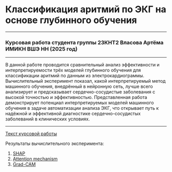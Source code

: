 # Классификация аритмий по ЭКГ на основе глубинного обучения #
---
### Курсовая работа студента группы 23КНТ2 Власова Артёма ИМИКН ВШЭ НН (2025 год)
---

В данной работе проводится сравнительный анализ эффективности и интерпретируемости трёх моделей глубинного обучения для классификации аритмий по данным из электрокардиограммы. Вычислительный эксперимент показал, какой интерпретируемый метод машинного обучения, внедрённый в нейронную сеть, лучше всего анализирует и предсказывает сердечно-сосудистые заболевания с высокой точностью и эффективностью. Представленная работа демонстрирует потенциал интерпретируемых моделей машинного обучения в задаче автоматизации анализа ЭКГ, что открывает путь к надёжной и эффективной диагностике сердечно-сосудистых заболеваний в клинических условиях.

---

[Текст курсовой работы](Власов_АД_Классификация_Аритмий_по_ЭКГ_на_Основе_Глубинного_Обучения.pdf)

Результаты вычислительного эксперимента:
1. [SHAP](SHAP_model.ipynb)
2. [Attention mechanism](Attention_Mechanism_Model.ipynb)
3. [Grad-CAM](Grad_CAM_Model.ipynb)